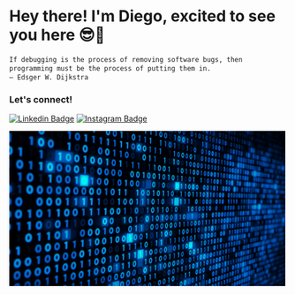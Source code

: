 # Hey there! I'm Diego, excited to see you here 😎👋

```
If debugging is the process of removing software bugs, then programming must be the process of putting them in.
― Edsger W. Dijkstra
```

### Let's connect!

[![Linkedin Badge](https://img.shields.io/badge/-Diego%20Nieto-blue?style=flat-square&logo=Linkedin&logoColor=white&link=https://www.linkedin.com/in/diego-nieto/)](https://www.linkedin.com/in/diego-nieto/)
[![Instagram Badge](https://img.shields.io/badge/-Diego%20Nieto-lightgrey?style=flat-square&logo=instagram&logoColor=white&link=https://instagram.com/____diegonieto____/)](https://instagram.com/____diegonieto____)

![binary](https://github.com/diego-nieto-pena/diego-nieto-pena/blob/main/1kc1.gif)

<!-- <details>
  <summary>Click to expand...</summary>
  
  ## Text

  Normal text

  Some **bold** text, bold **with multiple words**

  some *Italic text*

  and some ~~Strikethrough~~ text that isn't working

  ## Links

  This is a [link](https://github.com/diego-nieto-pena/) to my github profile

  ## Images

  My profile picture image ![github profile](https://avatars.githubusercontent.com/u/9864280?v=4)
</details>

<details>
  <summary>Click to expand ...</summary>
  
  ## Lists

  ### Unordered
  - Item 1
  - Item 2
  - Item 3

  ### ordered
  1. First
  2. Second
  3. Third

  ### Self ordered
  1. seventh
  1. Third
  1. First

  ### Nested
  - Item 1
    - Item 1.1
    - Item 1.2
  - Item 2
    - Item 2.1
  - Item 3

  ### Checked
  - [ ] Item 1
  - [ ] Item 2
  - [X] Item 3

  ## Tables

  | Column 1 | Column 2 | Column 3 |
  | :--- | :---: | ---: |
  | Row 1, Column 1 | Row 1, Column 2 | Row 1, Column 3 |
  | Row 2, Column 1 | Row 2, Column 2 | Row 2, Column 3 |
  | Row 3, Column 1 | Row 3, Column 2 | Row 3, Column 3 |

  ## Code

  ### Code line
  A code line `Diego diego = new Diego();` code inside some text

  ### Code block
  ```
  int counter = 0;

  while(counter == 0) {
    System.out.println("Forever");
  }
  ```
</details>

## Quotes

> This is a quoted text

I agree on that! -->
<!--
**diego-nieto-pena/diego-nieto-pena** is a ✨ _special_ ✨ repository because its `README.md` (this file) appears on your GitHub profile.

Here are some ideas to get you started:

- 🔭 I’m currently working on ...
- 🌱 I’m currently learning ...
- 👯 I’m looking to collaborate on ...
- 🤔 I’m looking for help with ...
- 💬 Ask me about ...
- 📫 How to reach me: ...
- 😄 Pronouns: ...
- ⚡ Fun fact: ...
-->
